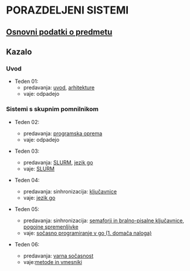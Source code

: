 # PORAZDELJENI SISTEMI

## [Osnovni podatki o predmetu](podatki.md)

## Kazalo

### Uvod

- Teden 01: 
    - predavanja: [uvod](predavanja/01-uvod/uvod.md), [arhitekture](predavanja/02-arhitekture/arhitekture.md)
    - vaje: odpadejo

### Sistemi s skupnim pomnilnikom

- Teden 02:
    - predavanja: [programska oprema](predavanja/03-programska-oprema/programska-oprema.md) 
    - vaje: odpadejo

- Teden 03:
    - predavanja: [SLURM](predavanja/04-slurm/slurm.md), [jezik go](predavanja/05-go/go.md)
    - vaje: [SLURM](vaje/01-uporaba_gruce/Uporaba_gruce.md)

- Teden 04:
    - predavanja: sinhronizacija: [ključavnice](predavanja/06-sinhronizacija-1/sinhronizacija-1.md)
    - vaje: [jezik go](vaje/02-programski_jezik_go/Uvod_v_go.md)

- Teden 05:
    - predavanja: sinhronizacija: 
        [semaforji in bralno-pisalne ključavnice](predavanja/07-sinhronizacija-2/sinhronizacija-2.md),
        [pogojne spremenljivke](predavanja/08-sinhronizacija-3/sinhronizacija-3.md)
    - vaje: [sočasno programiranje v go (1. domača naloga)](vaje/03-gorutine/Socasno_programiranje_go.md)

- Teden 06:
    - predavanja: [varna sočasnost](predavanja/09-varna-socasnost/varna-socasnost.md)
    - vaje:[metode in vmesniki](vaje/04-metode-vmesniki/Metode-vmesniki.md)

<!--
### Sistemi s porazdeljenim pomnilnikom

- Teden 07:
    - predavanja: posredovanje sporočil 
        [osnove](predavanja/10-posredovanje-sporocil-1/posredovanje-sporocil-1.md), 
        [programski vmesniki](predavanja/11-posredovanje-sporocil-2/posredovanje-sporocil-2.md)
    - vaje: 

- Teden 08:
    - predavanja: [modeli](predavanja/12-modeli-porazdeljenih-sistemov/modeli-porazdeljenih-sistemov.md), [merjenje časa](predavanja/13-cas-ura-dogodki/13-merjenje-casa.md)

-->